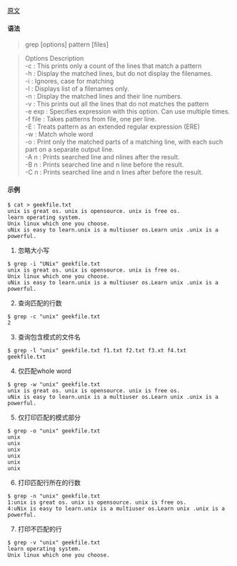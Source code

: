 [原文](https://www.geeksforgeeks.org/grep-command-in-unixlinux/)

#### 语法
>grep [options] pattern [files]

>Options Description  
-c : This prints only a count of the lines that match a pattern  
-h : Display the matched lines, but do not display the filenames.  
-i : Ignores, case for matching  
-l : Displays list of a filenames only.  
-n : Display the matched lines and their line numbers.  
-v : This prints out all the lines that do not matches the pattern  
-e exp : Specifies expression with this option. Can use multiple times.  
-f file : Takes patterns from file, one per line.  
-E : Treats pattern as an extended regular expression (ERE)  
-w : Match whole word  
-o : Print only the matched parts of a matching line, with each such part on a separate output line.  
-A n : Prints searched line and nlines after the result.  
-B n : Prints searched line and n line before the result.  
-C n : Prints searched line and n lines after before the result.  

#### 示例
```console
$ cat > geekfile.txt  
unix is great os. unix is opensource. unix is free os.  
learn operating system.  
Unix linux which one you choose.  
uNix is easy to learn.unix is a multiuser os.Learn unix .unix is a powerful.
```

1. 忽略大小写
```console
$ grep -i "UNix" geekfile.txt  
unix is great os. unix is opensource. unix is free os.
Unix linux which one you choose.
uNix is easy to learn.unix is a multiuser os.Learn unix .unix is a powerful.
```

2. 查询匹配的行数
```console
$ grep -c "unix" geekfile.txt
2
```

3. 查询包含模式的文件名
```console
$ grep -l "unix" geekfile.txt f1.txt f2.txt f3.xt f4.txt
geekfile.txt
```

4. 仅匹配whole word
```console
$ grep -w "unix" geekfile.txt
unix is great os. unix is opensource. unix is free os.
uNix is easy to learn.unix is a multiuser os.Learn unix .unix is a powerful.
```

5. 仅打印匹配的模式部分
```console
$ grep -o "unix" geekfile.txt
unix
unix
unix
unix
unix
unix
```

6. 打印匹配行所在的行数
```console
$ grep -n "unix" geekfile.txt
1:unix is great os. unix is opensource. unix is free os.
4:uNix is easy to learn.unix is a multiuser os.Learn unix .unix is a powerful.
```

7. 打印不匹配的行
```console
$ grep -v "unix" geekfile.txt
learn operating system.
Unix linux which one you choose.
```